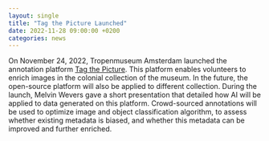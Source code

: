 ```yaml
---
layout: single
title: "Tag the Picture Launched"
date: 2022-11-28 09:00:00 +0200
categories: news
---
```


On November 24, 2022, Tropenmuseum Amsterdam launched the annotation platform [Tag the Picture](https://tagthepicture.nl/home). This platform enables volunteers to enrich images in the colonial collection of the museum. In the future, the open-source platform will also be applied to different collection. During the launch, Melvin Wevers gave a short presentation that detailed how AI will be applied to data generated on this platform. Crowd-sourced annotations will be used to optimize image and object classification algorithm, to assess whether existing metadata is biased, and whether this metadata can be improved and further enriched. 